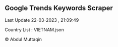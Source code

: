 

## Google Trends Keywords Scraper 
 
Last Update 22-03-2023 , 21:09:49

Country List :
VIETNAM.json



© Abdul Muttaqin 
